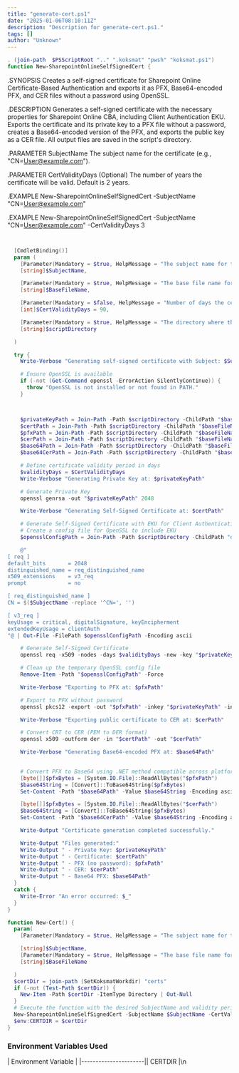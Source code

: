 ```yaml
---
title: "generate-cert.ps1"
date: "2025-01-06T08:10:11Z"
description: "Description for generate-cert.ps1."
tags: []
author: "Unknown"
---
```


```powershell
. (join-path  $PSScriptRoot ".." ".koksmat" "pwsh" "koksmat.ps1")
function New-SharepointOnlineSelfSignedCert {
```

.SYNOPSIS
      Creates a self-signed certificate for Sharepoint Online Certificate-Based Authentication and exports it as PFX, Base64-encoded PFX, and CER files without a password using OpenSSL.

  .DESCRIPTION
      Generates a self-signed certificate with the necessary properties for Sharepoint Online CBA, including Client Authentication EKU. Exports the certificate and its private key to a PFX file without a password, creates a Base64-encoded version of the PFX, and exports the public key as a CER file. All output files are saved in the script's directory.

  .PARAMETER SubjectName
      The subject name for the certificate (e.g., "CN=User@example.com").

  .PARAMETER CertValidityDays
      (Optional) The number of years the certificate will be valid. Default is 2 years.

  .EXAMPLE
      New-SharepointOnlineSelfSignedCert -SubjectName "CN=User@example.com"

  .EXAMPLE
      New-SharepointOnlineSelfSignedCert -SubjectName "CN=User@example.com" -CertValidityDays 3


```powershell


  [CmdletBinding()]
  param (
    [Parameter(Mandatory = $true, HelpMessage = "The subject name for the certificate (e.g., 'CN=User@example.com').")]
    [string]$SubjectName,

    [Parameter(Mandatory = $true, HelpMessage = "The base file name for the certificate files.")]
    [string]$BaseFileName,

    [Parameter(Mandatory = $false, HelpMessage = "Number of days the certificate is valid. Default is 90 days.")]
    [int]$CertValidityDays = 90,

    [Parameter(Mandatory = $true, HelpMessage = "The directory where the script is writing to.")]
    [string]$scriptDirectory

  )

  try {
    Write-Verbose "Generating self-signed certificate with Subject: $SubjectName"

    # Ensure OpenSSL is available
    if (-not (Get-Command openssl -ErrorAction SilentlyContinue)) {
      throw "OpenSSL is not installed or not found in PATH."
    }



    $privateKeyPath = Join-Path -Path $scriptDirectory -ChildPath "$baseFileName.key"
    $certPath = Join-Path -Path $scriptDirectory -ChildPath "$baseFileName.crt"
    $pfxPath = Join-Path -Path $scriptDirectory -ChildPath "$baseFileName.pfx"
    $cerPath = Join-Path -Path $scriptDirectory -ChildPath "$baseFileName.cer"
    $base64Path = Join-Path -Path $scriptDirectory -ChildPath "$baseFileName.b64pfx"
    $base64CerPath = Join-Path -Path $scriptDirectory -ChildPath "$baseFileName.b64cer"

    # Define certificate validity period in days
    $validityDays = $CertValidityDays 
    Write-Verbose "Generating Private Key at: $privateKeyPath"

    # Generate Private Key
    openssl genrsa -out "$privateKeyPath" 2048

    Write-Verbose "Generating Self-Signed Certificate at: $certPath"

    # Generate Self-Signed Certificate with EKU for Client Authentication
    # Create a config file for OpenSSL to include EKU
    $opensslConfigPath = Join-Path -Path $scriptDirectory -ChildPath "openssl.cnf"

    @"
[ req ]
default_bits       = 2048
distinguished_name = req_distinguished_name
x509_extensions    = v3_req
prompt             = no

[ req_distinguished_name ]
CN = $($SubjectName -replace '^CN=', '')

[ v3_req ]
keyUsage = critical, digitalSignature, keyEncipherment
extendedKeyUsage = clientAuth
"@ | Out-File -FilePath $opensslConfigPath -Encoding ascii

    # Generate Self-Signed Certificate
    openssl req -x509 -nodes -days $validityDays -new -key "$privateKeyPath" -out "$certPath" -config "$opensslConfigPath"

    # Clean up the temporary OpenSSL config file
    Remove-Item -Path "$opensslConfigPath" -Force

    Write-Verbose "Exporting to PFX at: $pfxPath"

    # Export to PFX without password
    openssl pkcs12 -export -out "$pfxPath" -inkey "$privateKeyPath" -in "$certPath" -passout pass:

    Write-Verbose "Exporting public certificate to CER at: $cerPath"

    # Convert CRT to CER (PEM to DER format)
    openssl x509 -outform der -in "$certPath" -out "$cerPath"

    Write-Verbose "Generating Base64-encoded PFX at: $base64Path"

    
    # Convert PFX to Base64 using .NET method compatible across platforms
    [byte[]]$pfxBytes = [System.IO.File]::ReadAllBytes("$pfxPath")
    $base64String = [Convert]::ToBase64String($pfxBytes)
    Set-Content -Path "$base64Path" -Value $base64String -Encoding ascii

    [byte[]]$pfxBytes = [System.IO.File]::ReadAllBytes("$cerPath")
    $base64String = [Convert]::ToBase64String($pfxBytes)
    Set-Content -Path "$base64CerPath" -Value $base64String -Encoding ascii

    Write-Output "Certificate generation completed successfully."

    Write-Output "Files generated:"
    Write-Output " - Private Key: $privateKeyPath"
    Write-Output " - Certificate: $certPath"
    Write-Output " - PFX (no password): $pfxPath"
    Write-Output " - CER: $cerPath"
    Write-Output " - Base64 PFX: $base64Path"
  }
  catch {
    Write-Error "An error occurred: $_"
  }
}

function New-Cert() {
  param(
    [Parameter(Mandatory = $true, HelpMessage = "The subject name for the certificate (e.g., cn=xx@domainname.com")]

    [string]$SubjectName,
    [Parameter(Mandatory = $true, HelpMessage = "The base file name for the certificate files.")]
    [string]$BaseFileName

  )
  $certDir = join-path (SetKoksmatWorkdir) "certs"
  if (-not (Test-Path $certDir)) {
    New-Item -Path $certDir -ItemType Directory | Out-Null
  }
  # Execute the function with the desired SubjectName and validity period
  New-SharepointOnlineSelfSignedCert -SubjectName $SubjectName -CertValidityDays 90 -scriptDirectory $certDir -BaseFileName $BaseFileName
  $env:CERTDIR = $certDir
}
```

### Environment Variables Used

| Environment Variable |
|----------------------|| CERTDIR |\n


